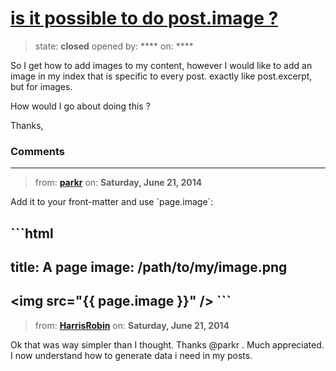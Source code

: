 # [is it possible to do post.image ? ](https://github.com/jekyll/jekyll-help/issues/81)

> state: **closed** opened by: **** on: ****

So I get how to add images to my content, however I would like to add an image in my index that is specific to every post. exactly like post.excerpt, but for images.

How would I go about doing this ?


Thanks,

### Comments

---
> from: [**parkr**](https://github.com/jekyll/jekyll-help/issues/81#issuecomment-46759059) on: **Saturday, June 21, 2014**

Add it to your front-matter and use &#x60;page.image&#x60;:

&#x60;&#x60;&#x60;html
---
title: A page
image: /path/to/my/image.png
---

&lt;img src=&quot;{{ page.image }}&quot; /&gt;
&#x60;&#x60;&#x60;
---
> from: [**HarrisRobin**](https://github.com/jekyll/jekyll-help/issues/81#issuecomment-46759069) on: **Saturday, June 21, 2014**

Ok that was way simpler than I thought. Thanks @parkr . Much appreciated. I now understand how to generate data i need in my posts.
